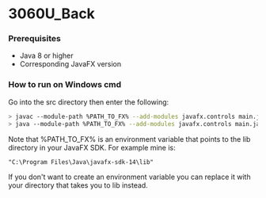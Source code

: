 # 3060U_Back

### Prerequisites
- Java 8 or higher 
- Corresponding JavaFX version

### How to run on Windows cmd
Go into the src directory then enter the following:
```bash
> javac --module-path %PATH_TO_FX% --add-modules javafx.controls main.java
> java --module-path %PATH_TO_FX% --add-modules javafx.controls main.java
```
Note that %PATH_TO_FX% is an environment variable that points to the lib directory in your JavaFX SDK. For example mine is:
```
"C:\Program Files\Java\javafx-sdk-14\lib"
```
If you don't want to create an environment variable you can replace it with your directory that takes you to lib instead.
